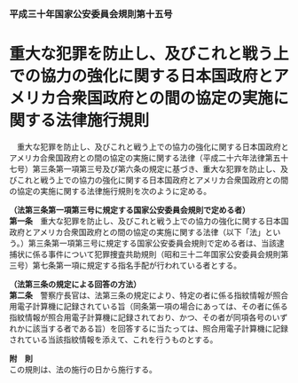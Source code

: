 ### 平成三十年国家公安委員会規則第十五号  
# 重大な犯罪を防止し、及びこれと戦う上での協力の強化に関する日本国政府とアメリカ合衆国政府との間の協定の実施に関する法律施行規則  
　重大な犯罪を防止し、及びこれと戦う上での協力の強化に関する日本国政府とアメリカ合衆国政府との間の協定の実施に関する法律（平成二十六年法律第五十七号）第三条第一項第三号及び第六条の規定に基づき、重大な犯罪を防止し、及びこれと戦う上での協力の強化に関する日本国政府とアメリカ合衆国政府との間の協定の実施に関する法律施行規則を次のように定める。  
  
**（法第三条第一項第三号に規定する国家公安委員会規則で定める者）**  
**第一条**　重大な犯罪を防止し、及びこれと戦う上での協力の強化に関する日本国政府とアメリカ合衆国政府との間の協定の実施に関する法律（以下「法」という。）第三条第一項第三号に規定する国家公安委員会規則で定める者は、当該逮捕状に係る事件について犯罪捜査共助規則（昭和三十二年国家公安委員会規則第三号）第七条第一項に規定する指名手配が行われている者とする。  
  
**（法第三条の規定による回答の方法）**  
**第二条**　警察庁長官は、法第三条の規定により、特定の者に係る指紋情報が照合用電子計算機に記録されている旨（同条第一項の場合にあっては、その者に係る指紋情報が照合用電子計算機に記録されており、かつ、その者が同項各号のいずれかに該当する者である旨）を回答するに当たっては、照合用電子計算機に記録されている当該指紋情報を添えて、これを行うものとする。  
  
**附　則**  
この規則は、法の施行の日から施行する。  
  
